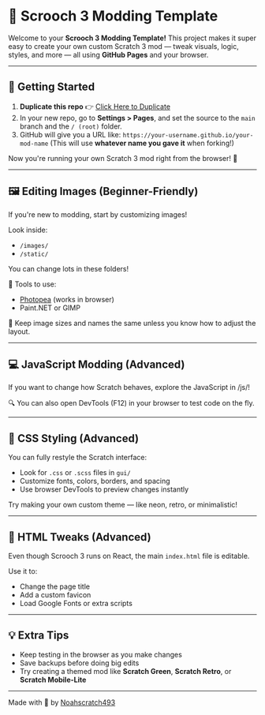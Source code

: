 # 🎨 Scrooch 3 Modding Template

Welcome to your **Scrooch 3 Modding Template!**
This project makes it super easy to create your own custom Scratch 3 mod — tweak visuals, logic, styles, and more — all using **GitHub Pages** and your browser.

---

## 🚀 Getting Started

1. **Duplicate this repo** 👉 [Click Here to Duplicate](https://github.com/new?template_name=Scrooch3-Template&template_owner=Noahscratch493&use_v2_form=false)
2. In your new repo, go to **Settings > Pages**, and set the source to the `main` branch and the `/ (root)` folder.
3. GitHub will give you a URL like:
   `https://your-username.github.io/your-mod-name`
   (This will use **whatever name you gave it** when forking!)

Now you're running your own Scratch 3 mod right from the browser! 🎉

---

## 🖼️ Editing Images (Beginner-Friendly)

If you're new to modding, start by customizing images!

Look inside:

* `/images/`
* `/static/`

You can change lots in these folders!

🧰 Tools to use:

* [Photopea](https://www.photopea.com/) (works in browser)
* Paint.NET or GIMP

📝 Keep image sizes and names the same unless you know how to adjust the layout.

---

## 💻 JavaScript Modding (Advanced)

If you want to change how Scratch behaves, explore the JavaScript in /js/!

🔍 You can also open DevTools (F12) in your browser to test code on the fly.

---

## 🎨 CSS Styling (Advanced)

You can fully restyle the Scratch interface:

* Look for `.css` or `.scss` files in `gui/`
* Customize fonts, colors, borders, and spacing
* Use browser DevTools to preview changes instantly

Try making your own custom theme — like neon, retro, or minimalistic!

---

## 🧱 HTML Tweaks (Advanced)

Even though Scrooch 3 runs on React, the main `index.html` file is editable.

Use it to:

* Change the page title
* Add a custom favicon
* Load Google Fonts or extra scripts

---

## 💡 Extra Tips

* Keep testing in the browser as you make changes
* Save backups before doing big edits
* Try creating a themed mod like **Scratch Green**, **Scratch Retro**, or **Scratch Mobile-Lite**

---

Made with 💙 by [Noahscratch493](https://github.com/Noahscratch493)
